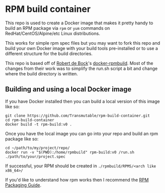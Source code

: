 # RPM build container

This repo is used to create a Docker image that makes it pretty handy to build an RPM package via `rpm` or `yum` commands on RedHat/CentOS/Alpine/etc Linux distributions.

This works for simple rpm spec files but you may want to fork this repo and build your own Docker image with your build tools pre-installed or to use a different structure for the build directories.

This repo is based off of [Robert de Bock](https://github.com/robertdebock/)'s [docker-rpmbuild](https://github.com/robertdebock/docker-rpmbuild). Most of the changes from their work was to simplify the run.sh script a bit and change where the build directory is written.

## Building and using a local Docker image

If you have Docker installed then you can build a local version of this image like so:

	git clone https://github.com/Transmutable/rpm-build-container.git
	cd rpm-build-container
	docker build -t rpm-build:v0 .

Once you have the local image you can go into your repo and build an rpm package like so:

	cd ~/path/to/my/project/repo/
	docker run -v "$(PWD):/home/rpmbuild" rpm-build:v0 /run.sh ./path/to/your/project.spec

If successful, your RPM should be created in `./rpmbuild/RPMS/<arch like x86_64>/`

If you'd like to understand how rpm works then I recommend the [RPM Packaging Guide](https://rpm-packaging-guide.github.io/).

